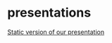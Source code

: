 presentations
=============

[Static version of our presentation][1]

[1]: http://fotioslindiakos.github.com/isa673/
